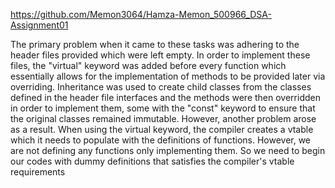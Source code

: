 https://github.com/Memon3064/Hamza-Memon_500966_DSA-Assignment01

The primary problem when it came to these tasks was adhering to the header files provided which were left empty. In order to implement these files, the "virtual" keyword was added before every function which essentially allows for the implementation of methods to be provided later via overriding. Inheritance was used to create child classes from the classes defined in the header file interfaces and the methods were then overridden in order to implement them, some with the "const" keyword to ensure that the original classes remained immutable. However, another problem arose as a result. When using the virtual keyword, the compiler creates a vtable which it needs to populate with the definitions of functions. However, we are not defining any functions only implementing them. So we need to begin our codes with dummy definitions that satisfies the compiler's vtable requirements